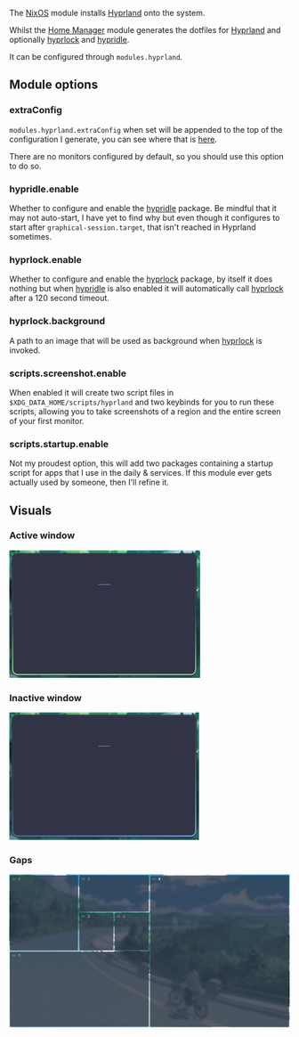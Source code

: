 The [NixOS] module installs [Hyprland] onto the system.

Whilst the [Home Manager] module generates the dotfiles for [Hyprland] and optionally [hyprlock] and [hypridle].

It can be configured through `modules.hyprland`.

## Module options

### extraConfig

`modules.hyprland.extraConfig` when set will be appended to the top of the configuration I generate, you can see where
that is [here](./home-manager.nix#L189).

There are no monitors configured by default, so you should use this option to do so.

### hypridle.enable

Whether to configure and enable the [hypridle] package. Be mindful that it may not auto-start, I have yet to find why but
even though it configures to start after `graphical-session.target`, that isn't reached in Hyprland sometimes.

### hyprlock.enable

Whether to configure and enable the [hyprlock] package, by itself it does nothing but when [hypridle] is also enabled it
will automatically call [hyprlock] after a 120 second timeout.

### hyprlock.background

A path to an image that will be used as background when [hyprlock] is invoked.

### scripts.screenshot.enable

When enabled it will create two script files in `$XDG_DATA_HOME/scripts/hyprland` and two keybinds for you to run these
scripts, allowing you to take screenshots of a region and the entire screen of your first monitor.

### scripts.startup.enable

Not my proudest option, this will add two packages containing a startup script for apps that I use in the daily &
services. If this module ever gets actually used by someone, then I'll refine it.

## Visuals

### Active window

![image](/assets/screenshots/hyprland-active.png)

### Inactive window

![image](/assets/screenshots/hyprland-inactive.png)

### Gaps

![image](/assets/screenshots/hyprland-gaps.png)


<!-- REFERENCES -->
[hyprland]: https://hyprland.org/
[hyprlock]: https://github.com/hyprwm/hyprlock
[hypridle]: https://github.com/hyprwm/hypridle
[home manager]: https://github.com/nix-community/home-manager
[nixos]: https://nixos.org
